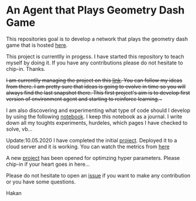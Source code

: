 # An Agent that Plays Geometry Dash Game
This repositories goal is to develop a network that plays the geometry dash game that is hosted [here](https://scratch.mit.edu/projects/105500895/fullscreen/).

This project is currentlly in progess. I have started this repository to teach myself by doing it. If you have any contributions please do not hesitate to chip-in. Thanks.

~~I am currentlly managing the project on this [link](https://github.com/hakanonal/geodashml/projects/1). You can follow my ideas from there. I am pretty sure that ideas is going to evolve in time so you will always find the last snapshot there. This first project's aim is to develop first version of environment agent and starting to reinforce learning.~~~

I am also discovering and experimenting what type of code should I develop by using the following [notebook](https://github.com/hakanonal/geodashml/blob/master/experiment.ipynb). I keep this notebook as a journal. I write down all my toughts experiments, hurdeles, which pages I have checked to solve, vb...

Update:10.05.2020
I have completed the initial [project](https://github.com/hakanonal/geodashml/projects/1). Deployed it to a cloud server and it is working. You can watch the metrics from [here](https://app.wandb.ai/hakanonal/geodashml)

A new [project](https://github.com/hakanonal/geodashml/projects/3) has been opened for optimzing hyper parameters. Please chip-in if your heart goes in here...

Please do not hesitate to open an [issue](https://github.com/hakanonal/geodashml/issues/new) if you want to make any contribution or you have some questions. 

Hakan
